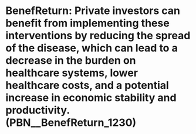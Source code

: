 # BenefReturn: __Private investors can benefit from implementing these interventions by reducing the spread of the disease, which can lead to a decrease in the burden on healthcare systems, lower healthcare costs, and a potential increase in economic stability and productivity.__ (PBN__BenefReturn_1230)

